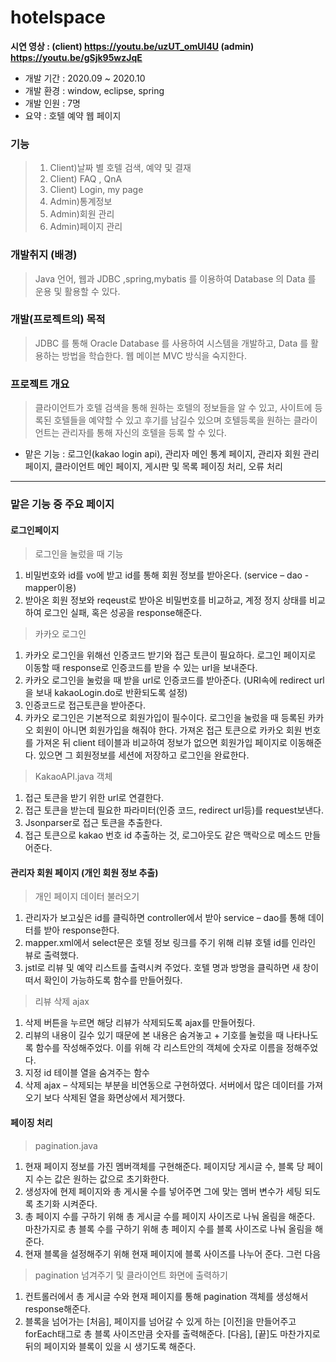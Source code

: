 # hotelspace

**시연 영상 : (client) https://youtu.be/uzUT_omUI4U (admin) https://youtu.be/gSjk95wzJqE**

* 개발 기간 : 2020.09 ~ 2020.10
* 개발 환경 : window, eclipse, spring 
* 개발 인원 : 7명
* 요약 : 호텔 예약 웹 페이지

### 기능 
>1. Client)날짜 별 호텔 검색, 예약 및 결재
>2. Client) FAQ , QnA
>3. Client) Login, my page
>4. Admin)통계정보 
>5. Admin)회원 관리
>5. Admin)페이지 관리


### 개발취지 (배경)
>Java 언어, 웹과 JDBC ,spring,mybatis 를 이용하여 Database 의 Data 를 운용 및 활용할 수 있다.
### 개발(프로젝트의) 목적
>JDBC 를 통해 Oracle Database 를 사용하여 시스템을 개발하고, Data 를 활용하는 방법을 학습한다. 웹 메이븐 MVC 방식을 숙지한다.
### 프로젝트 개요
>클라이언트가 호텔 검색을 통해 원하는 호텔의 정보들을 알 수 있고, 사이트에 등록된 호텔들을 예약할 수 있고 후기를 남길수 있으며 호텔등록을 원하는 클라이언트는 관리자를 통해 자신의 호텔을 등록 할 수 있다.


* 맡은 기능 : 로그인(kakao login api), 관리자 메인 통계 페이지, 관리자 회원 관리 페이지, 
 클라이언트 메인 페이지, 게시판 및 목록 페이징 처리, 오류 처리
 
 ***
### 맡은 기능 중 주요 페이지

#### 로그인페이지
>로그인을 눌렀을 때 기능
1. 비밀번호와 id를 vo에 받고 id를 통해 회원 정보를 받아온다. (service – dao - mapper이용)
2.  받아온 회원 정보와 reqeust로 받아온 비밀번호를 비교하교, 계정 정지 상태를 비교하여 로그인 실패, 혹은 성공을 response해준다.

>카카오 로그인
1. 카카오 로그인을 위해선 인증코드 받기와 접근 토큰이 필요하다. 로그인 페이지로 이동할 때 response로 인증코드를 받을 수 있는 url을 보내준다.
2. 카카오 로그인을 눌렀을 때 받을 url로 인증코드를 받아준다. (URI속에 redirect url을 보내 kakaoLogin.do로 반환되도록 설정)
3. 인증코드로 접근토큰을 받아준다.
4. 카카오 로그인은 기본적으로 회원가입이 필수이다. 로그인을 눌렀을 때 등록된 카카오 회원이 아니면 회원가입을 해줘야 한다. 가져온 접근 토큰으로 카카오 회원 번호를 가져온 뒤 client 테이블과 비교하여 정보가 없으면 회원가입 페이지로 이동해준다. 있으면 그 회원정보를 세션에 저장하고 로그인을 완료한다.
 
>KakaoAPI.java 객체
1. 접근 토큰을 받기 위한 url로 연결한다.
2. 접근 토큰을 받는데 필요한 파라미터(인증 코드, redirect url등)를 request보낸다.
3. Jsonparser로 접근 토큰을 추출한다.
4. 접근 토큰으로 kakao 번호 id 추출하는 것, 로그아웃도 같은 맥락으로 메소드 만들어준다. 



#### 관리자 회원 페이지 (개인 회원 정보 추출)
>개인 페이지 데이터 불러오기
1. 관리자가 보고싶은 id를 클릭하면 controller에서 받아 service – dao를 통해 데이터를 받아 response한다.
2. mapper.xml에서 select문은 호텔 정보 링크를 주기 위해 리뷰 호텔 id를 인라인 뷰로 출력했다.
3. jstl로 리뷰 및 예약 리스트를 출력시켜 주었다. 호텔 명과 방명을 클릭하면 새 창이 떠서 확인이 가능하도록 함수를 만들어줬다.

>리뷰 삭제 ajax
1. 삭제 버튼을 누르면 해당 리뷰가 삭제되도록 ajax를 만들어줬다.
2. 리뷰의 내용이 길수 있기 때문에 본 내용은 숨겨놓고 + 기호를 눌렀을 때 나타나도록 함수를 작성해주었다. 이를 위해 각 리스트안의 객체에 숫자로 이름을 정해주었다.
3. 지정 id 테이블 열을 숨겨주는 함수
4. 삭제 ajax – 삭제되는 부분을 비연동으로 구현하였다. 서버에서 많은 데이터를 가져오기 보다 삭제된 열을 화면상에서 제거했다.



#### 페이징 처리
>pagination.java
1. 현재 페이지 정보를 가진 멤버객체를 구현해준다. 페이지당 게시글 수, 블록 당 페이지 수는 값은 원하는 값으로 초기화한다. 
2. 생성자에 현제 페이지와 총 게시물 수를 넣어주면 그에 맞는 멤버 변수가 세팅 되도록 초기화 시켜준다.
3. 총 페이지 수를 구하기 위해 총 게시글 수를 페이지 사이즈로 나눠 올림을 해준다. 마찬가지로 총 블록 수를 구하기 위해 총 페이지 수를 블록 사이즈로 나눠 올림을 해준다.
4. 현재 블록을 설정해주기 위해 현재 페이지에 블록 사이즈를 나누어 준다. 그런 다음 
 
>pagination 넘겨주기 및 클라이언트 화면에 출력하기
1. 컨트롤러에서 총 게시글 수와 현재 페이지를 통해 pagination 객체를 생성해서 response해준다.
2. 블록을 넘어가는 [처음], 페이지를 넘어갈 수 있게 하는 [이전]을 만들어주고 forEach태그로 총 블록 사이즈만큼 숫자를 출력해준다. [다음], [끝]도 마찬가지로 뒤의 페이지와 블록이 있을 시 생기도록 해준다.  

